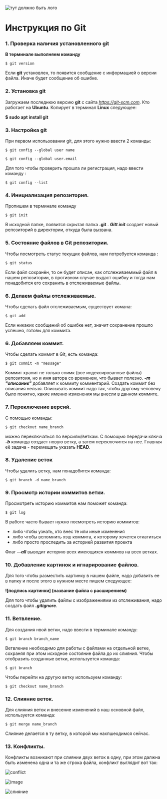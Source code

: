 ![тут должно быть лого](git-logo.png)

# Инструкция по Git

### 1. Проверка наличия установленного git

__В терминале выполняем команду__

```$ git version```

Если **git** установлен, то появится сообщение с информацией о версии файла.
Иначе будет сообщение об ошибке.

### 2. Установка git

Загружаем последнюю версию **git** с сайта *https://git-scm.com*.
Кто работает на **Ubuntu**.
Копирует в терминал **Linux** следующее: 
 
 **$ sudo apt install git**

 ### 3. Настройка git

 При первом использовании git, для этого нужно ввести 2 команды:


```$ git config --global user name```

```$ git config --global user.email```

Для того чтобы проверить прошла ли регистрация, надо ввести команду :

```$ git config --list```

### 4. Инициализация репозитория.

Пропишем в терминале команду  

```$ git init```

В исходной папке, появится скрытая папка **.git** .
__*Gitt init*__ создает новый репозиторий в директории, откуда была вызвана. 

### 5. Состояние файлов в Git репозитории.

Чтобы посмотреть статус текущих файлов, нам потребуется команда :

```$ git status```

Если файл сохранён, то он будет описан, как отслеживаеммый файл в нашем репозитории, в противном случае выдаст ошибку и тогда нам понадобится его сохранить в отслеживаемые файлы.

### 6. Делаем файлы отслеживаемые.

Чтобы сделать файл отслеживаемым, существует комана:

```$ git add```

Если никаких сообщений об ошибке нет, значит сохранение прошло успешно, готовы для коммита.

### 6. Добавляем коммит.

Чтобы сделать коммит в Git, есть команда:

```$ git commit -m "message"```

Коммит хранит не только снимк (все индексированные файлы) репозитоия, но и имя автора со временем, что бывает полезно.
__*-m "описание"*__ добавляет к коммиту комментарий. 
Создать коммит без описания нельзя.
Описывать коммит надо так, чтобы другому человеку было понятно, какие именно изменения мы внесли в данном коммите.


### 7. Переключение версий.

С помощью команды:

 ```$ git checkout name_branch```
 
можно переключаться по версиям/веткам.
С помощью передачи ключа __*-b*__ команда создаст новую ветку, а затем переключится на нее.
Главная её задача - перемещать указать **HEAD**.

### 8. Удаление веток

Чтобы удалить ветку, нам понадобится команда:

```$ git branch -d name_branch```


### 9. Просмотр истории коммитов ветки.

Просмотреть историю коммитов нам поможет команда:

```$ git log```

В работе часто бывает нужно посмотреть историю коммитов:

* либо чтобы узнать, кто внес те или иные изменения
* либо чтобы вспомнить хэш коммита, к которому хочется откатиться
* либо просто проследить за историей развития проекта

Флаг __*--all*__ выводит историю всех имеющихся коммиов на всех ветках.

### 10. Добавление картинок и игнарирование файлов.

Для того чтобы разместить картинку в нашем файле, надо добавить ее в папку и после этого в нужном месте пишем следующее:

 __![подпись картинки] (название файла с расширением)__

Для того чтобы удалить файлы с изображениями из отслеживания, надо создать файл __*.gitignore*__.

### 11. Ветвление.

Для создания нвой ветки, надо ввести в терминале команду: 

```$ git branch branch_name```

Ветвление необходимо для работы с файлами на отдельной ветке, сохраняя при этом исходное состояние файла до их слияния.
Чтобы отобразить созданные ветки, используется команда:

```$ git branch```

Чтобы перейти на другую ветку используем команду:

```$ git checkout name_branch```

### 12. Слияние веток.
 
 Для слияния веток и внесение изменений в наш основной файл, используется команда:
 
 ```$ git merge name_branch```

Слияние делается в ту ветку, в которой мы нахпшеодимся сейчас.

### 13. Конфликты. 

Конфликты возникают при слиянии двух веток в одну, при этом далжна быть изменена одна и та же строка файла, конфликт выглядит вот так:


![conflict](conflict1step.png) 
 
![image](mergeconflict.png) 

![слияние](merge2.png)

